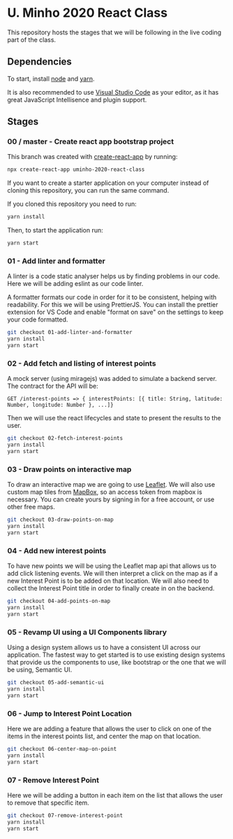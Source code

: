 # U. Minho 2020 React Class

This repository hosts the stages that we will be following in the live coding part of the class.

## Dependencies

To start, install [node](https://nodejs.org/en/) and [yarn](https://classic.yarnpkg.com/en/docs/install).

It is also recommended to use [Visual Studio Code](https://code.visualstudio.com/) as your editor, as it has great JavaScript Intellisence and plugin support.

## Stages

### 00 / master - Create react app bootstrap project

This branch was created with [create-react-app](https://reactjs.org/docs/create-a-new-react-app.html) by running:

```bash
npx create-react-app uminho-2020-react-class
```
If you want to create a starter application on your computer instead of cloning this repository, you can run the same command.

If you cloned this repository you need to run:

```bash
yarn install
```

Then, to start the application run:

```bash
yarn start
```

### 01 - Add linter and formatter

A linter is a code static analyser helps us by finding problems in our code. Here we will be adding eslint as our code linter.

A formatter formats our code in order for it to be consistent, helping with readability. For this we will be using PrettierJS. You can install the prettier extension for VS Code and enable "format on save" on the settings to keep your code formatted.

```bash
git checkout 01-add-linter-and-formatter
yarn install
yarn start
```

### 02 - Add fetch and listing of interest points

A mock server (using miragejs) was added to simulate a backend server.
The contract for the API will be:

```
GET /interest-points => { interestPoints: [{ title: String, latitude: Number, longitude: Number }, ...]}
```

Then we will use the react lifecycles and state to present the results to the user.

```bash
git checkout 02-fetch-interest-points
yarn install
yarn start
```

### 03 - Draw points on interactive map

To draw an interactive map we are going to use [Leaflet](https://leafletjs.com/).
We will also use custom map tiles from [MapBox](https://www.mapbox.com/), so an access token from mapbox is necessary.
You can create yours by signing in for a free account, or use other free maps.


```bash
git checkout 03-draw-points-on-map
yarn install
yarn start
```

### 04 - Add new interest points

To have new points we will be using the Leaflet map api that allows us to add click listening events.
We will then interpret a click on the map as if a new Interest Point is to be added on that location.
We will also need to collect the Interest Point title in order to finally create in on the backend.

```bash
git checkout 04-add-points-on-map
yarn install
yarn start
```

### 05 - Revamp UI using a UI Components library

Using a design system allows us to have a consistent UI across our application.
The fastest way to get started is to use existing design systems that provide us the components to use, like bootstrap or the one that we will be using, Semantic UI.

```bash
git checkout 05-add-semantic-ui
yarn install
yarn start
```

### 06 - Jump to Interest Point Location

Here we are adding a feature that allows the user to click on one of the items in the interest points list, and center the map on that location.

```bash
git checkout 06-center-map-on-point
yarn install
yarn start
```

### 07 - Remove Interest Point

Here we will be adding a button in each item on the list that allows the user to remove that specific item.

```bash
git checkout 07-remove-interest-point
yarn install
yarn start
```
